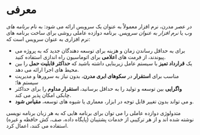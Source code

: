 معرفی
=============

در عصر مدرن، نرم افزار معمولاً به عنوان یک سرویس ارائه می شود: به نام *برنامه های وب* یا *نرم افزار به عنوان سرویس*. برنامه دوازده عاملی روشی برای ساخت برنامه های نرم افزاری به عنوان سرویس است که:

* برای به حداقل رساندن زمان و هزینه برای توسعه دهندگان جدید که به پروژه می پیوندند، از فرمت های **اعلامی** برای اتوماسیون راه اندازی استفاده کنید.
* یک **قرارداد تمیز** با سیستم عامل زیربنایی داشته باشید که **حداکثر قابلیت حمل** را بین محیط های اجرا ارائه می دهد.
* مناسب برای **استقرار** در **سکوهای ابری مدرن**، بدون نیاز به سرورها و مدیریت سیستم ها؛
* **واگرایی** بین توسعه و تولید را به حداقل برسانید، **استقرار مداوم** را برای حداکثر چابکی امکان پذیر می کند.
* و می تواند بدون تغییر قابل توجه در ابزار، معماری یا شیوه های توسعه، **مقیاس شود**.

متدولوژی دوازده عاملی را می توان برای برنامه هایی که به هر زبان برنامه نویسی نوشته شده اند و از هر ترکیبی از خدمات پشتیبان (پایگاه داده، صف، کش حافظه و غیره) استفاده می کنند، اعمال کرد.